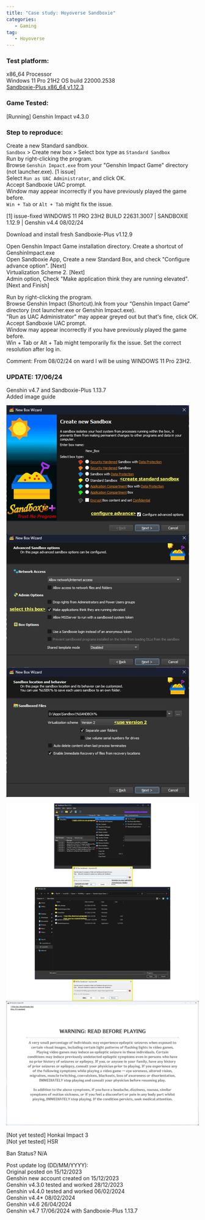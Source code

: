 ```yaml
---
title: "Case study: Hoyoverse Sandboxie"
categories:
   - Gaming
tag:
   - Hoyoverse
---
```


### Test platform:   
x86_64 Processor   
Windows 11 Pro 21H2 OS build 22000.2538   
[Sandboxie-Plus x86_64 v1.12.3](https://github.com/sandboxie-plus/Sandboxie)   

### Game Tested:   
[Running] Genshin Impact v4.3.0   

### Step to reproduce:   
Create a new Standard sandbox.   
`Sandbox` > Create new box > Select box type as `Standard Sandbox`   
Run by right-clicking the program.   
Browse `Genshin Impact.exe` from your "Genshin Impact Game" directory (not launcher.exe). [1 issue]   
Select `Run as UAC Administrator`, and click OK.   
Accept Sandboxie UAC prompt.   
Window may appear incorrectly if you have previously played the game before.   
`Win + Tab` or `Alt + Tab` might fix the issue.   

[1] issue-fixed WINDOWS 11 PRO 23H2 BUILD 22631.3007 | SANDBOXIE 1.12.9 | Genshin v4.4 08/02/24   

Download and install fresh Sandboxie-Plus v1.12.9   

Open Genshin Impact Game installation directory. Create a shortcut of GenshinImpact.exe   
Open Sandboxie App, Create a new Standard Box, and check "Configure advance option". [Next]   
Virtualization Scheme 2. [Next]   
Admin option, Check "Make application think they are running elevated". [Next and Finish]   

Run by right-clicking the program.   
Browse Genshin Impact (Shortcut).lnk from your “Genshin Impact Game” directory (not launcher.exe or Genshin Impact.exe).   
"Run as UAC Administrator" may appear greyed out but that's fine, click OK.   
Accept Sandboxie UAC prompt.   
Window may appear incorrectly if you have previously played the game before.   
Win + Tab or Alt + Tab might temporarily fix the issue. Set the correct resolution after log in.   

Comment: From 08/02/24 on ward I will be using WINDOWS 11 Pro 23H2.   
   
### UPDATE: 17/06/24   
Genshin v4.7 and Sandboxie-Plus 1.13.7   
Added image guide   

![Box wizard guide](/assets/images/boxwizard-guide-complete.png)   

![Run program](/assets/images/runprogram-guide-complete.png)   

[Not yet tested] Honkai Impact 3   
[Not yet tested] HSR   

Ban Status? N/A   


Post update log (DD/MM/YYYY):   
Original posted on 15/12/2023   
Genshin new account created on 15/12/2023   
Genshin v4.3.0 tested and worked 28/12/2023   
Genshin v4.4.0 tested and worked 06/02/2024   
Genshin v4.4* 08/02/2024   
Genshin v4.6 26/04/2024   
Genshin v4.7 17/06/2024 with Sandboxie-Plus 1.13.7   
